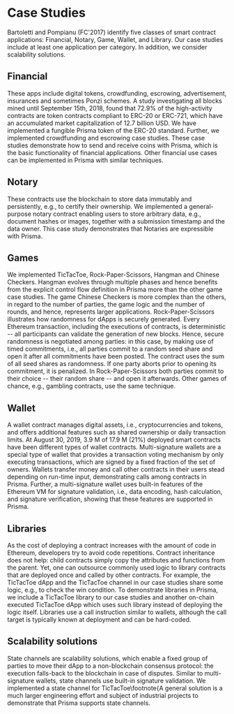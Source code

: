 # Case Studies

Bartoletti and Pompianu (FC'2017) identify five classes of smart contract applications: Financial, Notary, Game,  Wallet, and Library. Our case studies include at least one application per category. In addition, we consider scalability solutions.

## Financial

These apps include digital tokens, crowdfunding, escrowing, advertisement, insurances and sometimes Ponzi schemes. A study investigating all blocks mined until September 15th, 2018, found that 72.9% of the high-activity contracts are token contracts compliant to ERC-20 or ERC-721, which have an accumulated market capitalization of 12.7 billion USD. We have implemented a fungible Prisma token of the ERC-20 standard. Further, we implemented crowdfunding and escrowing case studies. These case studies demonstrate how to send and receive coins with Prisma, which is the basic functionality of financial applications. Other financial use cases can be implemented in Prisma with similar techniques.

## Notary
These contracts use the blockchain to store data immutably and persistently, e.g., to certify their ownership. We implemented a general-purpose notary contract enabling users to store arbitrary data, e.g., document hashes or images, together with a submission timestamp and the data owner. This case study demonstrates that Notaries are  expressible with Prisma.

## Games
We implemented TicTacToe, Rock-Paper-Scissors, Hangman and Chinese Checkers. Hangman evolves through multiple phases and hence benefits from the explicit control flow definition in Prisma more than the other game case studies. The game Chinese Checkers is more complex than the others, in regard to the number of parties, the game logic and the number of rounds, and hence, represents larger applications. Rock-Paper-Scissors illustrates how randomness for dApps is securely generated. Every Ethereum transaction, including the executions of contracts, is deterministic -- all participants can validate the generation of new blocks. Hence, secure randomness is negotiated among parties: in this case, by making use of timed commitments, i.e., all parties commit to a random seed share and open it after all commitments have been posted. The contract uses the sum of all seed shares as randomness. If one party aborts prior to opening its commitment, it is penalized. In Rock-Paper-Scissors both parties commit to their choice -- their random share -- and open it afterwards.
Other games of chance, e.g., gambling contracts, use the same technique.


## Wallet
A wallet contract manages digital assets, i.e., cryptocurrencies and tokens, and offers additional features such as shared ownership or daily transaction limits. At August 30, 2019, 3.9 M of 17.9 M (21%) deployed smart contracts have been different types of wallet contracts. Multi-signature wallets are a special type of wallet that provides a transaction voting mechanism by only executing transactions, which are signed by a fixed fraction of the set of owners. Wallets transfer money and call other contracts in their users stead depending on run-time input, demonstrating calls among contracts in Prisma. Further, a multi-signature wallet uses built-in features of the Ethereum VM for signature validation, i.e., data encoding, hash calculation, and signature verification, showing that these features are supported in Prisma.

## Libraries
As the cost of deploying a contract increases with the amount of code in Ethereum, developers try to avoid code repetitions. Contract inheritance does not help: child contracts simply copy the attributes and functions from the parent. Yet, one can outsource commonly used logic to library contracts that are deployed once and called by other contracts. For example, the TicTacToe dApp and the TicTacToe channel in our case studies share some logic, e.g., to check the win condition. To demonstrate libraries in Prisma, we include a TicTacToe library to our case studies and another on-chain executed TicTacToe dApp which uses such library instead of deploying the logic itself. Libraries use a call instruction similar to wallets, although the call target is typically known at deployment and can be hard-coded.

## Scalability solutions

State channels are scalability solutions, which enable a fixed group of parties to move their dApp to a non-blockchain consensus protocol: the execution falls-back to the blockchain in case of disputes. Similar to multi-signature wallets, state channels use built-in signature validation. We implemented a state channel for TicTacToe\footnote{A general solution is a much larger engineering effort and subject of industrial projects to demonstrate that Prisma supports state channels.


